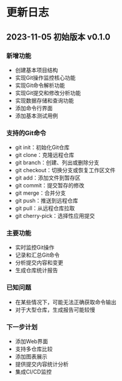 # 更新日志

## 2023-11-05 初始版本 v0.1.0

### 新增功能
- 创建基本项目结构
- 实现Git操作监控核心功能
- 实现Git命令解析功能
- 实现Git提交和修改分析功能
- 实现数据存储和查询功能
- 添加命令行界面
- 添加基本测试用例

### 支持的Git命令
- git init：初始化Git仓库
- git clone：克隆远程仓库
- git branch：创建、列出或删除分支
- git checkout：切换分支或恢复工作区文件
- git add：添加文件到暂存区
- git commit：提交暂存的修改
- git merge：合并分支
- git push：推送到远程仓库
- git pull：从远程仓库拉取
- git cherry-pick：选择性应用提交

### 主要功能
- 实时监控Git操作
- 记录和汇总Git命令
- 分析提交内容和变更
- 生成仓库统计报告

### 已知问题
- 在某些情况下，可能无法正确获取命令输出
- 对于大型仓库，生成报告可能较慢

### 下一步计划
- 添加Web界面
- 支持多仓库比较
- 添加图表展示
- 提供提交内容统计分析
- 集成CI/CD监控 
